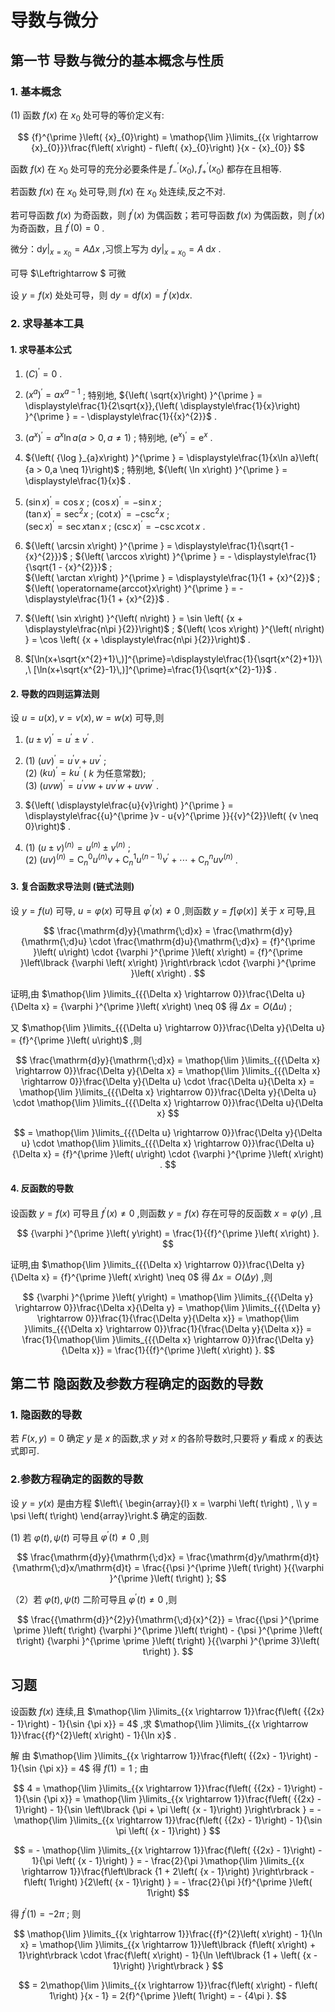 # 导数与微分

## 第一节 导数与微分的基本概念与性质

### 1. 基本概念

(1) 函数 $f\left( x\right)$ 在 ${x}_{0}$ 处可导的等价定义有:

$$
{f}^{\prime }\left( {x}_{0}\right)  = \mathop{\lim }\limits_{{x \rightarrow  {x}_{0}}}\frac{f\left( x\right)  - f\left( {x}_{0}\right) }{x - {x}_{0}}
$$

函数 $f\left( x\right)$ 在 ${x}_{0}$ 处可导的充分必要条件是 ${f}_{-}^{\prime }\left( {x}_{0}\right) ,{f}_{ + }^{\prime }\left( {x}_{0}\right)$ 都存在且相等.

若函数 $f\left( x\right)$ 在 ${x}_{0}$ 处可导,则 $f\left( x\right)$ 在 ${x}_{0}$ 处连续,反之不对.

若可导函数 $f\left( x\right)$ 为奇函数，则 ${f}^{\prime }\left( x\right)$ 为偶函数；若可导函数 $f\left( x\right)$ 为偶函数，则 ${f}^{\prime }\left( x\right)$ 为奇函数，且 ${f}^{\prime }\left( 0\right)  = 0$ .

微分：${\left. \mathrm{d}y\right| }_{x = {x}_{0}} = {A\Delta x}$ ,习惯上写为 ${\left. \mathrm{d}y\right| }_{x = {x}_{0}} = A\mathrm{\;d}x$ .

可导 $\Leftrightarrow $ 可微

设 $y = f\left( x\right)$ 处处可导，则 $\mathrm{d}y = \mathrm{d}f\left( x\right)  = {f}^{\prime }\left( x\right) \mathrm{d}x.$

### 2. 求导基本工具

#### 1. 求导基本公式

1. ${\left( C\right) }^{\prime } = 0$ .

2. ${\left( {x}^{a}\right) }^{\prime } = a{x}^{a - 1}$ ; 特别地, ${\left( \sqrt{x}\right) }^{\prime } = \displaystyle\frac{1}{2\sqrt{x}},{\left( \displaystyle\frac{1}{x}\right) }^{\prime } =  - \displaystyle\frac{1}{{x}^{2}}$ .

3. ${\left( {a}^{x}\right) }^{\prime } = {a}^{x}\ln a\left( {a > 0,a \neq  1}\right)$ ; 特别地, ${\left( {\mathrm{e}}^{x}\right) }^{\prime } = {\mathrm{e}}^{x}$ .

4. ${\left( {\log }_{a}x\right) }^{\prime } = \displaystyle\frac{1}{x\ln a}\left( {a > 0,a \neq  1}\right)$ ; 特别地, ${\left( \ln x\right) }^{\prime } = \displaystyle\frac{1}{x}$ .

5. $(\sin x)^{\prime } = \cos x$ ; $( \cos x)^{\prime } =  - \sin x$ ;  
${\left( \tan x\right) }^{\prime } = {\sec }^{2}x$ ;
${\left( \cot x\right) }^{\prime } =  - {\csc }^{2}x$ ;  
${\left( \sec x\right) }^{\prime } = \sec x\tan x$ ;
${\left( \csc x\right) }^{\prime } =  - \csc x\cot x$ .

6. ${\left( \arcsin x\right) }^{\prime } = \displaystyle\frac{1}{\sqrt{1 - {x}^{2}}}$ ; ${\left( \arccos x\right) }^{\prime } =  - \displaystyle\frac{1}{\sqrt{1 - {x}^{2}}}$ ;  
${\left( \arctan x\right) }^{\prime } = \displaystyle\frac{1}{1 + {x}^{2}}$ ; ${\left( \operatorname{arccot}x\right) }^{\prime } =  - \displaystyle\frac{1}{1 + {x}^{2}}$ .

7. ${\left( \sin x\right) }^{\left( n\right) } = \sin \left( {x + \displaystyle\frac{n\pi }{2}}\right)$ ; ${\left( \cos x\right) }^{\left( n\right) } = \cos \left( {x + \displaystyle\frac{n\pi }{2}}\right)$ .

8. $[\ln(x+\sqrt{x^{2}+1}\,)]^{\prime}=\displaystyle\frac{1}{\sqrt{x^{2}+1}}\ ,\ [\ln(x+\sqrt{x^{2}-1}\,)]^{\prime}=\frac{1}{\sqrt{x^{2}-1}}$ .

#### 2. 导数的四则运算法则

设 $u = u\left( x\right) ,v = v\left( x\right) ,w = w\left( x\right)$ 可导,则

1. ${\left( u \pm  v\right) }^{\prime } = {u}^{\prime } \pm  {v}^{\prime }$ .

2. (1) ${\left( uv\right) }^{\prime } = {u}^{\prime }v + u{v}^{\prime }$ ;  
    (2) ${\left( ku\right) }^{\prime } = k{u}^{\prime }$ ( $k$ 为任意常数);  
    (3) ${\left( uvw\right) }^{\prime } = {u}^{\prime }{vw} + u{v}^{\prime }w + {uv}{w}^{\prime }$ .

3. ${\left( \displaystyle\frac{u}{v}\right) }^{\prime } = \displaystyle\frac{{u}^{\prime }v - u{v}^{\prime }}{{v}^{2}}\left( {v \neq  0}\right)$ .

4. (1) ${\left( u \pm  v\right) }^{\left( n\right) } = {u}^{\left( n\right) } \pm  {v}^{\left( n\right) }$ ;  
    (2) ${\left( uv\right) }^{\left( n\right) } = {\mathrm{C}}_{n}^{0}{u}^{\left( n\right) }v + {\mathrm{C}}_{n}^{1}{u}^{\left( n - 1\right) }{v}^{\prime } + \cdots  + {\mathrm{C}}_{n}^{n}u{v}^{\left( n\right) }$ .

#### 3. 复合函数求导法则 (链式法则)

设 $y = f\left( u\right)$ 可导, $u = \varphi \left( x\right)$ 可导且 ${\varphi }^{\prime }\left( x\right)  \neq  0$ ,则函数 $y = f\left\lbrack  {\varphi \left( x\right) }\right\rbrack$ 关于 $x$ 可导,且

$$
\frac{\mathrm{d}y}{\mathrm{\;d}x} = \frac{\mathrm{d}y}{\mathrm{\;d}u} \cdot  \frac{\mathrm{d}u}{\mathrm{\;d}x} = {f}^{\prime }\left( u\right)  \cdot  {\varphi }^{\prime }\left( x\right)  = {f}^{\prime }\left\lbrack  {\varphi \left( x\right) }\right\rbrack   \cdot  {\varphi }^{\prime }\left( x\right) .
$$

证明,由 $\mathop{\lim }\limits_{{{\Delta x} \rightarrow  0}}\frac{\Delta u}{\Delta x} = {\varphi }^{\prime }\left( x\right)  \neq  0$ 得 ${\Delta x} = O\left( {\Delta u}\right)$ ;

又 $\mathop{\lim }\limits_{{{\Delta u} \rightarrow  0}}\frac{\Delta y}{\Delta u} = {f}^{\prime }\left( u\right)$ ,则

$$
\frac{\mathrm{d}y}{\mathrm{\;d}x} = \mathop{\lim }\limits_{{{\Delta x} \rightarrow  0}}\frac{\Delta y}{\Delta x} = \mathop{\lim }\limits_{{{\Delta x} \rightarrow  0}}\frac{\Delta y}{\Delta u} \cdot  \frac{\Delta u}{\Delta x} = \mathop{\lim }\limits_{{{\Delta x} \rightarrow  0}}\frac{\Delta y}{\Delta u} \cdot  \mathop{\lim }\limits_{{{\Delta x} \rightarrow  0}}\frac{\Delta u}{\Delta x}
$$

$$
 = \mathop{\lim }\limits_{{{\Delta u} \rightarrow  0}}\frac{\Delta y}{\Delta u} \cdot  \mathop{\lim }\limits_{{{\Delta x} \rightarrow  0}}\frac{\Delta u}{\Delta x} = {f}^{\prime }\left( u\right)  \cdot  {\varphi }^{\prime }\left( x\right) .
$$

#### 4. 反函数的导数

设函数 $y = f\left( x\right)$ 可导且 ${f}^{\prime }\left( x\right)  \neq  0$ ,则函数 $y = f\left( x\right)$ 存在可导的反函数 $x = \varphi \left( y\right)$ ,且

$$
{\varphi }^{\prime }\left( y\right)  = \frac{1}{{f}^{\prime }\left( x\right) }.
$$

证明,由 $\mathop{\lim }\limits_{{{\Delta x} \rightarrow  0}}\frac{\Delta y}{\Delta x} = {f}^{\prime }\left( x\right)  \neq  0$ 得 ${\Delta x} = O\left( {\Delta y}\right)$ ,则

$$
{\varphi }^{\prime }\left( y\right)  = \mathop{\lim }\limits_{{{\Delta y} \rightarrow  0}}\frac{\Delta x}{\Delta y} = \mathop{\lim }\limits_{{{\Delta y} \rightarrow  0}}\frac{1}{\frac{\Delta y}{\Delta x}} = \mathop{\lim }\limits_{{{\Delta x} \rightarrow  0}}\frac{1}{\frac{\Delta y}{\Delta x}} = \frac{1}{\mathop{\lim }\limits_{{{\Delta x} \rightarrow  0}}\frac{\Delta y}{\Delta x}} = \frac{1}{{f}^{\prime }\left( x\right) }.
$$

## 第二节 隐函数及参数方程确定的函数的导数

### 1. 隐函数的导数

若 $F\left( {x,y}\right)  = 0$ 确定 $y$ 是 $x$ 的函数,求 $y$ 对 $x$ 的各阶导数时,只要将 $y$ 看成 $x$ 的表达式即可.

### 2.参数方程确定的函数的导数

设 $y = y\left( x\right)$ 是由方程 $\left\{  \begin{array}{l} x = \varphi \left( t\right) , \\  y = \psi \left( t\right)  \end{array}\right.$ 确定的函数.

(1) 若 $\varphi \left( t\right) ,\psi \left( t\right)$ 可导且 ${\varphi }^{\prime }\left( t\right)  \neq  0$ ,则

$$
\frac{\mathrm{d}y}{\mathrm{\;d}x} = \frac{\mathrm{d}y/\mathrm{d}t}{\mathrm{\;d}x/\mathrm{d}t} = \frac{{\psi }^{\prime }\left( t\right) }{{\varphi }^{\prime }\left( t\right) };
$$

（2）若 $\varphi \left( t\right) ,\psi \left( t\right)$ 二阶可导且 ${\varphi }^{\prime }\left( t\right)  \neq  0$ ,则

$$
\frac{{\mathrm{d}}^{2}y}{\mathrm{\;d}{x}^{2}} = \frac{{\psi }^{\prime \prime }\left( t\right) {\varphi }^{\prime }\left( t\right)  - {\psi }^{\prime }\left( t\right) {\varphi }^{\prime \prime }\left( t\right) }{{\varphi }^{\prime 3}\left( t\right) }.
$$

## 习题

设函数 $f\left( x\right)$ 连续,且 $\mathop{\lim }\limits_{{x \rightarrow  1}}\frac{f\left( {{2x} - 1}\right)  - 1}{\sin {\pi x}} = 4$ ,求 $\mathop{\lim }\limits_{{x \rightarrow  1}}\frac{{f}^{2}\left( x\right)  - 1}{\ln x}$ .

解 由 $\mathop{\lim }\limits_{{x \rightarrow  1}}\frac{f\left( {{2x} - 1}\right)  - 1}{\sin {\pi x}} = 4$ 得 $f\left( 1\right)  = 1$ ; 由

$$
4 = \mathop{\lim }\limits_{{x \rightarrow  1}}\frac{f\left( {{2x} - 1}\right)  - 1}{\sin {\pi x}} = \mathop{\lim }\limits_{{x \rightarrow  1}}\frac{f\left( {{2x} - 1}\right)  - 1}{\sin \left\lbrack  {\pi  + \pi \left( {x - 1}\right) }\right\rbrack  } =  - \mathop{\lim }\limits_{{x \rightarrow  1}}\frac{f\left( {{2x} - 1}\right)  - 1}{\sin \pi \left( {x - 1}\right) }
$$

$$
 =  - \mathop{\lim }\limits_{{x \rightarrow  1}}\frac{f\left( {{2x} - 1}\right)  - 1}{\pi \left( {x - 1}\right) } =  - \frac{2}{\pi }\mathop{\lim }\limits_{{x \rightarrow  1}}\frac{f\left\lbrack  {1 + 2\left( {x - 1}\right) }\right\rbrack   - f\left( 1\right) }{2\left( {x - 1}\right) } =  - \frac{2}{\pi }{f}^{\prime }\left( 1\right)
$$

得 ${f}^{\prime }\left( 1\right)  =  - {2\pi }$ ; 则

$$
\mathop{\lim }\limits_{{x \rightarrow  1}}\frac{{f}^{2}\left( x\right)  - 1}{\ln x} = \mathop{\lim }\limits_{{x \rightarrow  1}}\left\lbrack  {f\left( x\right)  + 1}\right\rbrack   \cdot  \frac{f\left( x\right)  - 1}{\ln \left\lbrack  {1 + \left( {x - 1}\right) }\right\rbrack  }
$$

$$
 = 2\mathop{\lim }\limits_{{x \rightarrow  1}}\frac{f\left( x\right)  - f\left( 1\right) }{x - 1} = 2{f}^{\prime }\left( 1\right)  =  - {4\pi }.
$$
